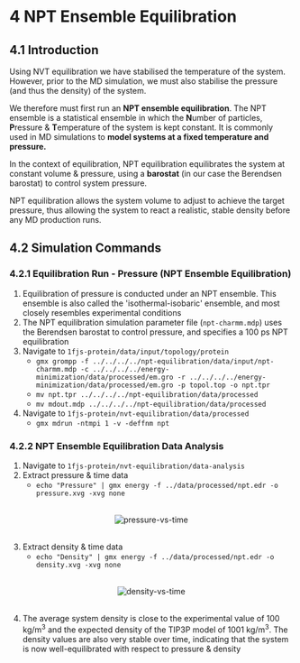 # 4 NPT Ensemble Equilibration

## 4.1 Introduction

Using NVT equilibration we have stabilised the temperature of the system. However, prior to the MD simulation, we must also stabilise the pressure (and thus the density) of the system.

We therefore must first run an **NPT ensemble equilibration**. The NPT ensemble is a statistical ensemble in which the **N**umber of particles, **P**ressure & **T**emperature of the system is kept constant. It is commonly used in MD simulations to **model systems at a fixed temperature and pressure.**

In the context of equilibration, NPT equilibration equilibrates the system at constant volume & pressure, using a **barostat** (in our case the Berendsen barostat) to control system pressure.

NPT equilibration allows the system volume to adjust to achieve the target pressure, thus allowing the system to react a realistic, stable density before any MD production runs.

## 4.2 Simulation Commands

### 4.2.1 Equilibration Run - Pressure (NPT Ensemble Equilibration)
1. Equilibration of pressure is conducted under an NPT ensemble. This ensemble is also called the 'isothermal-isobaric' ensemble, and most closely resembles experimental conditions
2. The NPT equilibration simulation parameter file (`npt-charmm.mdp`) uses the Berendsen barostat to control pressure, and specifies a 100 ps NPT equilibration
3. Navigate to `1fjs-protein/data/input/topology/protein`
    * `gmx grompp -f ../../../../npt-equilibration/data/input/npt-charmm.mdp -c ../../../../energy-minimization/data/processed/em.gro -r ../../../../energy-minimization/data/processed/em.gro -p topol.top -o npt.tpr`
    * `mv npt.tpr ../../../../npt-equilibration/data/processed`
    * `mv mdout.mdp ../../../../npt-equilibration/data/processed`
4. Navigate to `1fjs-protein/nvt-equilibration/data/processed`
    * `gmx mdrun -ntmpi 1 -v -deffnm npt`

### 4.2.2 NPT Ensemble Equilibration Data Analysis
1. Navigate to `1fjs-protein/nvt-equilibration/data-analysis`
2. Extract pressure & time data
	* `echo "Pressure" | gmx energy -f ../data/processed/npt.edr -o pressure.xvg -xvg none`

<br>
<div align="center">
  <img src="https://github.com/c-vandenberg/gromacs-tutorials/assets/60201356/e152716f-0775-484d-ad28-2087dbb1887e" alt="pressure-vs-time" width="">
</div>
<br>

3. Extract density & time data
	* `echo "Density" | gmx energy -f ../data/processed/npt.edr -o density.xvg -xvg none`

<br>
<div align="center">
  <img src="https://github.com/c-vandenberg/gromacs-tutorials/assets/60201356/296cd152-e94e-45eb-a63d-f003702d6fcc" alt="density-vs-time" width="">
</div>
<br>

4. The average system density is close to the experimental value of 100 kg/m<sup>3</sup> and the expected density of the TIP3P model of 1001 kg/m<sup>3</sup>. The density values are also very stable over time, indicating that the system is now well-equilibrated with respect to pressure & density
